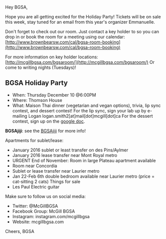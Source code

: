 
Hey BGSA,

Hope you are all getting excited for the Holiday Party! Tickets will be on sale this week, stay tuned for an email from this year's organizer Emmanuelle.

Don't forget to check out our room.  Just contact a key holder to so you can drop in or book the room for a meeting using our calendar: [http://www.brownbearsw.com/cal/bgsa-room-booking](http://www.brownbearsw.com/cal/bgsa-room-booking)

For more information on key holder locations:
[http://mcgillbgsa.com/bgsaroom/](http://mcgillbgsa.com/bgsaroom/)
Or come to writing nights (Tuesdays)!

## BGSA Holiday Party
- When: Thursday December 10 @6:00PM
- Where: Thomson House
- What: Maison Thai dinner (vegetarian and vegan options), trivia, lip sync contest, and dessert contest!
For the lip sync, sign your lab up by e-mailing Logan logan.smith2[at]mail[dot]mcgill[dot]ca
For the dessert contest, sign up on the [google doc](https://docs.google.com/spreadsheets/d/1Y9iYjV1Sw7t8uupajvaXIaNxLT-CJcSs7AJ0Y0QWLyo/edit?ts=565364cc#gid=0&vpid=A1).


 __BGSAjiji__: see the [BGSAjiji](https://docs.google.com/spreadsheets/d/1s9BcBibvzUni4RXZ90X5_LQtxD_19S6mxys_-VmQ1CM/edit?pli=1#gid=0) for more info!

Apartments for sublet/lease:
- January 2016 sublet or least transfer on des Pins/Aylmer
- January 2016 lease transfer near Mont Royal metro
- URGENT End of November: Room in large Plateau apartment available 
- Room near Concordia
- Sublet or lease transfer near Laurier metro
- Jan 22-Feb 6th double bedroom available near Laurier metro (price = cat-sitting 2 cats)
Things for sale
- Les Paul Electric guitar

Make sure to follow us on social media:
- Twitter: @McGillBGSA
- Facebook Group: McGill BGSA
- Instagram: instagram.com/mcgillbgsa 
- Website: mcgillbgsa.com

Cheers,
BGSA
